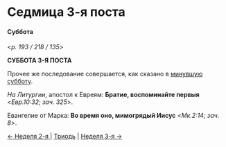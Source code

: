 
# Седмица 3-я поста

#### Суббота

<*p. 193 / 218 / 135*>

**СУББОТА 3-Я ПОСТА**

Прочее же последование совершается, как сказано в [минувшую субботу](A_09_MES_week2.md#Суббота).

*На Литургии*, апостол к Евреям: **Братие, воспоминайте первыя** <*Евр.10:32; зач. 325*>.

Евангелие от Марка: **Во время оно, мимогрядый Иисус** <*Мк.2:14; зач. 8*>.

[← Неделя 2-я ](A_10_MES_sunday2.md) | [Триодь](README.md) | [Неделя 3-я →](A_12_MES_sunday3.md)
